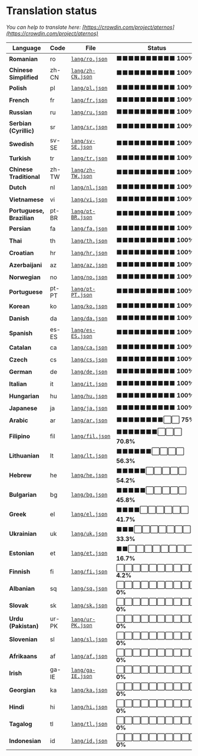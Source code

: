 # Translation status
*You can help to translate here: [https://crowdin.com/project/aternos](https://crowdin.com/project/aternos)*

Language | Code | File | Status | Translate
--- | --- | --- | --- | ---
**Romanian** | ro | [`lang/ro.json`](lang/ro.json) | ⬛⬛⬛⬛⬛⬛⬛⬛⬛⬛ **100%** | [Translate](https://crowdin.com/project/aternos/ro)
**Chinese Simplified** | zh-CN | [`lang/zh-CN.json`](lang/zh-CN.json) | ⬛⬛⬛⬛⬛⬛⬛⬛⬛⬛ **100%** | [Translate](https://crowdin.com/project/aternos/zh-CN)
**Polish** | pl | [`lang/pl.json`](lang/pl.json) | ⬛⬛⬛⬛⬛⬛⬛⬛⬛⬛ **100%** | [Translate](https://crowdin.com/project/aternos/pl)
**French** | fr | [`lang/fr.json`](lang/fr.json) | ⬛⬛⬛⬛⬛⬛⬛⬛⬛⬛ **100%** | [Translate](https://crowdin.com/project/aternos/fr)
**Russian** | ru | [`lang/ru.json`](lang/ru.json) | ⬛⬛⬛⬛⬛⬛⬛⬛⬛⬛ **100%** | [Translate](https://crowdin.com/project/aternos/ru)
**Serbian (Cyrillic)** | sr | [`lang/sr.json`](lang/sr.json) | ⬛⬛⬛⬛⬛⬛⬛⬛⬛⬛ **100%** | [Translate](https://crowdin.com/project/aternos/sr)
**Swedish** | sv-SE | [`lang/sv-SE.json`](lang/sv-SE.json) | ⬛⬛⬛⬛⬛⬛⬛⬛⬛⬛ **100%** | [Translate](https://crowdin.com/project/aternos/sv-SE)
**Turkish** | tr | [`lang/tr.json`](lang/tr.json) | ⬛⬛⬛⬛⬛⬛⬛⬛⬛⬛ **100%** | [Translate](https://crowdin.com/project/aternos/tr)
**Chinese Traditional** | zh-TW | [`lang/zh-TW.json`](lang/zh-TW.json) | ⬛⬛⬛⬛⬛⬛⬛⬛⬛⬛ **100%** | [Translate](https://crowdin.com/project/aternos/zh-TW)
**Dutch** | nl | [`lang/nl.json`](lang/nl.json) | ⬛⬛⬛⬛⬛⬛⬛⬛⬛⬛ **100%** | [Translate](https://crowdin.com/project/aternos/nl)
**Vietnamese** | vi | [`lang/vi.json`](lang/vi.json) | ⬛⬛⬛⬛⬛⬛⬛⬛⬛⬛ **100%** | [Translate](https://crowdin.com/project/aternos/vi)
**Portuguese, Brazilian** | pt-BR | [`lang/pt-BR.json`](lang/pt-BR.json) | ⬛⬛⬛⬛⬛⬛⬛⬛⬛⬛ **100%** | [Translate](https://crowdin.com/project/aternos/pt-BR)
**Persian** | fa | [`lang/fa.json`](lang/fa.json) | ⬛⬛⬛⬛⬛⬛⬛⬛⬛⬛ **100%** | [Translate](https://crowdin.com/project/aternos/fa)
**Thai** | th | [`lang/th.json`](lang/th.json) | ⬛⬛⬛⬛⬛⬛⬛⬛⬛⬛ **100%** | [Translate](https://crowdin.com/project/aternos/th)
**Croatian** | hr | [`lang/hr.json`](lang/hr.json) | ⬛⬛⬛⬛⬛⬛⬛⬛⬛⬛ **100%** | [Translate](https://crowdin.com/project/aternos/hr)
**Azerbaijani** | az | [`lang/az.json`](lang/az.json) | ⬛⬛⬛⬛⬛⬛⬛⬛⬛⬛ **100%** | [Translate](https://crowdin.com/project/aternos/az)
**Norwegian** | no | [`lang/no.json`](lang/no.json) | ⬛⬛⬛⬛⬛⬛⬛⬛⬛⬛ **100%** | [Translate](https://crowdin.com/project/aternos/no)
**Portuguese** | pt-PT | [`lang/pt-PT.json`](lang/pt-PT.json) | ⬛⬛⬛⬛⬛⬛⬛⬛⬛⬛ **100%** | [Translate](https://crowdin.com/project/aternos/pt-PT)
**Korean** | ko | [`lang/ko.json`](lang/ko.json) | ⬛⬛⬛⬛⬛⬛⬛⬛⬛⬛ **100%** | [Translate](https://crowdin.com/project/aternos/ko)
**Danish** | da | [`lang/da.json`](lang/da.json) | ⬛⬛⬛⬛⬛⬛⬛⬛⬛⬛ **100%** | [Translate](https://crowdin.com/project/aternos/da)
**Spanish** | es-ES | [`lang/es-ES.json`](lang/es-ES.json) | ⬛⬛⬛⬛⬛⬛⬛⬛⬛⬛ **100%** | [Translate](https://crowdin.com/project/aternos/es-ES)
**Catalan** | ca | [`lang/ca.json`](lang/ca.json) | ⬛⬛⬛⬛⬛⬛⬛⬛⬛⬛ **100%** | [Translate](https://crowdin.com/project/aternos/ca)
**Czech** | cs | [`lang/cs.json`](lang/cs.json) | ⬛⬛⬛⬛⬛⬛⬛⬛⬛⬛ **100%** | [Translate](https://crowdin.com/project/aternos/cs)
**German** | de | [`lang/de.json`](lang/de.json) | ⬛⬛⬛⬛⬛⬛⬛⬛⬛⬛ **100%** | [Translate](https://crowdin.com/project/aternos/de)
**Italian** | it | [`lang/it.json`](lang/it.json) | ⬛⬛⬛⬛⬛⬛⬛⬛⬛⬛ **100%** | [Translate](https://crowdin.com/project/aternos/it)
**Hungarian** | hu | [`lang/hu.json`](lang/hu.json) | ⬛⬛⬛⬛⬛⬛⬛⬛⬛⬛ **100%** | [Translate](https://crowdin.com/project/aternos/hu)
**Japanese** | ja | [`lang/ja.json`](lang/ja.json) | ⬛⬛⬛⬛⬛⬛⬛⬛⬛⬛ **100%** | [Translate](https://crowdin.com/project/aternos/ja)
**Arabic** | ar | [`lang/ar.json`](lang/ar.json) | ⬛⬛⬛⬛⬛⬛⬛⬛⬜⬜ **75%** | [Translate](https://crowdin.com/project/aternos/ar)
**Filipino** | fil | [`lang/fil.json`](lang/fil.json) | ⬛⬛⬛⬛⬛⬛⬛⬜⬜⬜ **70.8%** | [Translate](https://crowdin.com/project/aternos/fil)
**Lithuanian** | lt | [`lang/lt.json`](lang/lt.json) | ⬛⬛⬛⬛⬛⬛⬜⬜⬜⬜ **56.3%** | [Translate](https://crowdin.com/project/aternos/lt)
**Hebrew** | he | [`lang/he.json`](lang/he.json) | ⬛⬛⬛⬛⬛⬜⬜⬜⬜⬜ **54.2%** | [Translate](https://crowdin.com/project/aternos/he)
**Bulgarian** | bg | [`lang/bg.json`](lang/bg.json) | ⬛⬛⬛⬛⬛⬜⬜⬜⬜⬜ **45.8%** | [Translate](https://crowdin.com/project/aternos/bg)
**Greek** | el | [`lang/el.json`](lang/el.json) | ⬛⬛⬛⬛⬜⬜⬜⬜⬜⬜ **41.7%** | [Translate](https://crowdin.com/project/aternos/el)
**Ukrainian** | uk | [`lang/uk.json`](lang/uk.json) | ⬛⬛⬛⬜⬜⬜⬜⬜⬜⬜ **33.3%** | [Translate](https://crowdin.com/project/aternos/uk)
**Estonian** | et | [`lang/et.json`](lang/et.json) | ⬛⬛⬜⬜⬜⬜⬜⬜⬜⬜ **16.7%** | [Translate](https://crowdin.com/project/aternos/et)
**Finnish** | fi | [`lang/fi.json`](lang/fi.json) | ⬜⬜⬜⬜⬜⬜⬜⬜⬜⬜ **4.2%** | [Translate](https://crowdin.com/project/aternos/fi)
**Albanian** | sq | [`lang/sq.json`](lang/sq.json) | ⬜⬜⬜⬜⬜⬜⬜⬜⬜⬜ **0%** | [Translate](https://crowdin.com/project/aternos/sq)
**Slovak** | sk | [`lang/sk.json`](lang/sk.json) | ⬜⬜⬜⬜⬜⬜⬜⬜⬜⬜ **0%** | [Translate](https://crowdin.com/project/aternos/sk)
**Urdu (Pakistan)** | ur-PK | [`lang/ur-PK.json`](lang/ur-PK.json) | ⬜⬜⬜⬜⬜⬜⬜⬜⬜⬜ **0%** | [Translate](https://crowdin.com/project/aternos/ur-PK)
**Slovenian** | sl | [`lang/sl.json`](lang/sl.json) | ⬜⬜⬜⬜⬜⬜⬜⬜⬜⬜ **0%** | [Translate](https://crowdin.com/project/aternos/sl)
**Afrikaans** | af | [`lang/af.json`](lang/af.json) | ⬜⬜⬜⬜⬜⬜⬜⬜⬜⬜ **0%** | [Translate](https://crowdin.com/project/aternos/af)
**Irish** | ga-IE | [`lang/ga-IE.json`](lang/ga-IE.json) | ⬜⬜⬜⬜⬜⬜⬜⬜⬜⬜ **0%** | [Translate](https://crowdin.com/project/aternos/ga-IE)
**Georgian** | ka | [`lang/ka.json`](lang/ka.json) | ⬜⬜⬜⬜⬜⬜⬜⬜⬜⬜ **0%** | [Translate](https://crowdin.com/project/aternos/ka)
**Hindi** | hi | [`lang/hi.json`](lang/hi.json) | ⬜⬜⬜⬜⬜⬜⬜⬜⬜⬜ **0%** | [Translate](https://crowdin.com/project/aternos/hi)
**Tagalog** | tl | [`lang/tl.json`](lang/tl.json) | ⬜⬜⬜⬜⬜⬜⬜⬜⬜⬜ **0%** | [Translate](https://crowdin.com/project/aternos/tl)
**Indonesian** | id | [`lang/id.json`](lang/id.json) | ⬜⬜⬜⬜⬜⬜⬜⬜⬜⬜ **0%** | [Translate](https://crowdin.com/project/aternos/id)
